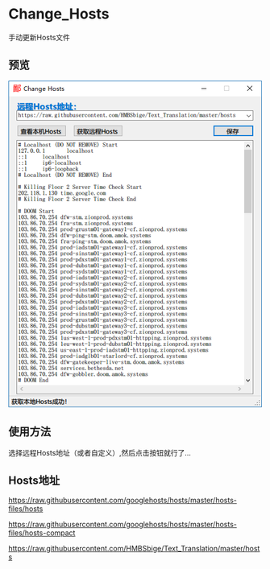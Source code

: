 # Change_Hosts

手动更新Hosts文件

## 预览
![](https://raw.githubusercontent.com/HMBSbige/Change_Hosts/master/pic/pic3.0.png)

## 使用方法
选择远程Hosts地址（或者自定义）,然后点击按钮就行了...

## Hosts地址
https://raw.githubusercontent.com/googlehosts/hosts/master/hosts-files/hosts

https://raw.githubusercontent.com/googlehosts/hosts/master/hosts-files/hosts-compact

https://raw.githubusercontent.com/HMBSbige/Text_Translation/master/hosts
